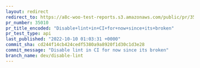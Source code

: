 ```yaml
---
layout: redirect
redirect_to: https://a8c-woo-test-reports.s3.amazonaws.com/public/pr/35010/api/index.html
pr_number: 35010
pr_title_encoded: "Disable+lint+in+CI+for+now+since+its+broken"
pr_test_type: api
last_published: "2022-10-10 01:03:31 +0000"
commit_sha: cd244f14cb424cedf5380a9a8920f1d30c1d3e28
commit_message: "Disable lint in CI for now since its broken"
branch_name: dev/disable-lint
---
```

